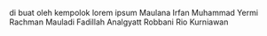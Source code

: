 di buat oleh kempolok lorem ipsum
Maulana Irfan
Muhammad Yermi Rachman
Mauladi Fadillah
Analgyatt Robbani
Rio Kurniawan
